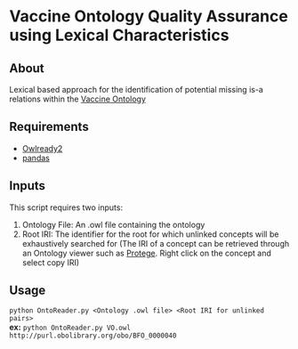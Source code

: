 # Vaccine Ontology Quality Assurance using Lexical Characteristics

## About
Lexical based approach for the identification of potential missing is-a relations within the [Vaccine Ontology](https://www.violinet.org/vaccineontology/)

## Requirements
* [Owlready2](https://owlready2.readthedocs.io/en/latest/index.html)
* [pandas](https://pandas.pydata.org/)

## Inputs
This script requires two inputs:
1. Ontology File: An .owl file containing the ontology
2. Root IRI: The identifier for the root for which unlinked concepts will be exhaustively searched for (The IRI of a concept can be retrieved through an Ontology viewer such as [Protege](https://protege.stanford.edu/). Right click on the concept and select copy IRI)

## Usage
`python OntoReader.py <Ontology .owl file> <Root IRI for unlinked pairs>`\
**ex:** `python OntoReader.py VO.owl http://purl.obolibrary.org/obo/BFO_0000040`